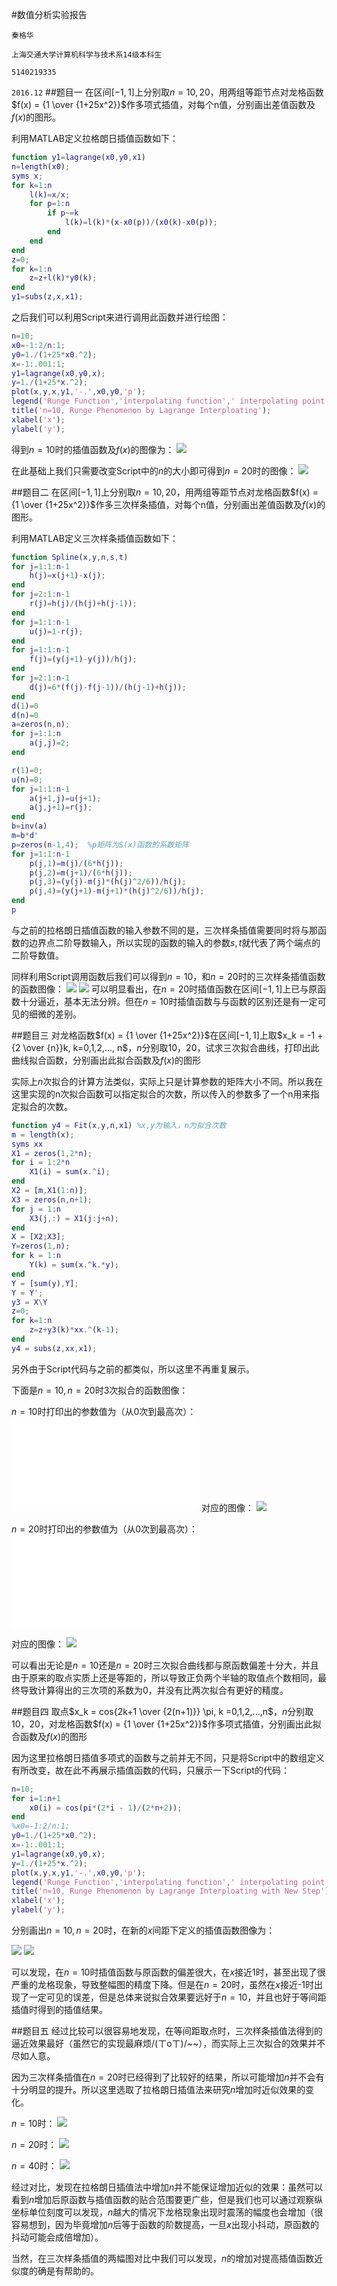 #数值分析实验报告

`秦格华`

`上海交通大学计算机科学与技术系14级本科生` 

`5140219335 `

`2016.12`
##题目一
在区间$[-1,1]$上分别取$n = 10,20$，用两组等距节点对龙格函数$f(x) = {1 \over {1+25x^2}}$作多项式插值，对每个n值，分别画出差值函数及$f(x)$的图形。

利用MATLAB定义拉格朗日插值函数如下：

```matlab
function y1=lagrange(x0,y0,x1)
n=length(x0); 
syms x; 
for k=1:n 
    l(k)=x/x; 
    for p=1:n 
        if p~=k  
            l(k)=l(k)*(x-x0(p))/(x0(k)-x0(p));
        end
    end
end
z=0; 
for k=1:n      
    z=z+l(k)*y0(k); 
end
y1=subs(z,x,x1);
```
之后我们可以利用Script来进行调用此函数并进行绘图：

```matlab
n=10;  
x0=-1:2/n:1;  
y0=1./(1+25*x0.^2); 
x=-1:.001:1;  
y1=lagrange(x0,y0,x); 
y=1./(1+25*x.^2);  
plot(x,y,x,y1,'-.',x0,y0,'p');  
legend('Runge Function','interpolating function',' interpolating point'); 
title('n=10, Runge Phenomenon by Lagrange Interploating'); 
xlabel('x'); 
ylabel('y');
```
得到$n=10$时的插值函数及$f(x)$的图像为：
![](1.jpg)

在此基础上我们只需要改变Script中的$n$的大小即可得到$n=20$时的图像：
![](2.jpg)

##题目二
在区间$[-1,1]$上分别取$n = 10,20$，用两组等距节点对龙格函数$f(x) = {1 \over {1+25x^2}}$作多三次样条插值，对每个n值，分别画出差值函数及$f(x)$的图形。

利用MATLAB定义三次样条插值函数如下：

```matlab
function Spline(x,y,n,s,t)   
for j=1:1:n-1                   
    h(j)=x(j+1)-x(j);  
end
for j=2:1:n-1                          
    r(j)=h(j)/(h(j)+h(j-1));  
end
for j=1:1:n-1                         
    u(j)=1-r(j);  
end
for j=1:1:n-1                          
    f(j)=(y(j+1)-y(j))/h(j);  
end
for j=2:1:n-1                       
    d(j)=6*(f(j)-f(j-1))/(h(j-1)+h(j));  
end
d(1)=0                    
d(n)=0               
a=zeros(n,n);  
for j=1:1:n                      
    a(j,j)=2;  
end

r(1)=0;                    
u(n)=0;  
for j=1:1:n-1                    
    a(j+1,j)=u(j+1);                   
    a(j,j+1)=r(j);  
end
b=inv(a) 
m=b*d'  
p=zeros(n-1,4);  %p矩阵为S(x)函数的系数矩阵 
for j=1:1:n-1     
    p(j,1)=m(j)/(6*h(j));                
    p(j,2)=m(j+1)/(6*h(j));                
    p(j,3)=(y(j)-m(j)*(h(j)^2/6))/h(j);                
    p(j,4)=(y(j+1)-m(j+1)*(h(j)^2/6))/h(j);  
end
p
```
与之前的拉格朗日插值函数的输入参数不同的是，三次样条插值需要同时将与那函数的边界点二阶导数输入，所以实现的函数的输入的参数$s,t$就代表了两个端点的二阶导数值。

同样利用Script调用函数后我们可以得到$n=10$，和$n=20$时的三次样条插值函数的函数图像：
![](4.jpg)
![](3.jpg)
可以明显看出，在$n=20$时插值函数在区间$[-1,1]$上已与原函数十分逼近，基本无法分辨。但在$n=10$时插值函数与与函数的区别还是有一定可见的细微的差别。

##题目三
对龙格函数$f(x) = {1 \over {1+25x^2}}$在区间$[-1,1]$上取$x_k = -1 + {2 \over {n}}k, k=0,1,2,..., n$，$n$分别取10，20，试求三次拟合曲线，打印出此曲线拟合函数，分别画出此拟合函数及$f(x)$的图形

实际上$n$次拟合的计算方法类似，实际上只是计算参数的矩阵大小不同。所以我在这里实现的n次拟合函数可以指定拟合的次数，所以传入的参数多了一个n用来指定拟合的次数。

```matlab
function y4 = Fit(x,y,n,x1) %x,y为输入，n为拟合次数
m = length(x);
syms xx
X1 = zeros(1,2*n);
for i = 1:2*n
    X1(i) = sum(x.^i);
end
X2 = [m,X1(1:n)];
X3 = zeros(n,n+1);
for j = 1:n
    X3(j,:) = X1(j:j+n);
end
X = [X2;X3];
Y=zeros(1,n);
for k = 1:n
    Y(k) = sum(x.^k.*y);
end
Y = [sum(y),Y];
Y = Y';
y3 = X\Y
z=0; 
for k=1:n      
    z=z+y3(k)*xx.^(k-1);
end
y4 = subs(z,xx,x1);
```

另外由于Script代码与之前的都类似，所以这里不再重复展示。

下面是$n = 10, n=20$时3次拟合的函数图像：

$n=10$时打印出的参数值为（从0次到最高次）：
![](9.pdf)
对应的图像：
![](7.jpg)

$n=20$时打印出的参数值为（从0次到最高次）：
![](10.pdf)

对应的图像：
![](8.jpg)

可以看出无论是$n=10$还是$n=20$时三次拟合曲线都与原函数偏差十分大，并且由于原来的取点实质上还是等距的，所以导致正负两个半轴的取值点个数相同，最终导致计算得出的三次项的系数为0，并没有比两次拟合有更好的精度。

##题目四
取点$x_k = cos{2k+1 \over {2(n+1)}} \pi, k =0,1,2,...,n$，$n$分别取10，20，对龙格函数$f(x) = {1 \over {1+25x^2}}$作多项式插值，分别画出此拟合函数及$f(x)$的图形

因为这里拉格朗日插值多项式的函数与之前并无不同，只是将Script中的数组定义有所改变，故在此不再展示插值函数的代码，只展示一下Script的代码：

```matlab
n=10;
for i=1:n+1
    x0(i) = cos(pi*(2*i - 1)/(2*n+2));
end
%x0=-1:2/n:1;  
y0=1./(1+25*x0.^2); 
x=-1:.001:1;  
y1=lagrange(x0,y0,x); 
y=1./(1+25*x.^2);  
plot(x,y,x,y1,'-.',x0,y0,'p');  
legend('Runge Function','interpolating function',' interpolating point'); 
title('n=10, Runge Phenomenon by Lagrange Interploating with New Step'); 
xlabel('x'); 
ylabel('y');
```

分别画出$n=10,n=20$时，在新的$x$间距下定义的插值函数图像为：

![](6.jpg)
![](5.jpg)

可以发现，在$n=10$时插值函数与原函数的偏差很大，在$x$接近1时，甚至出现了很严重的龙格现象，导致整幅图的精度下降。但是在$n=20$时，虽然在$x$接近-1时出现了一定可见的误差，但是总体来说拟合效果要远好于$n=10$，并且也好于等间距插值时得到的插值结果。

##题目五
经过比较可以很容易地发现，在等间距取点时，三次样条插值法得到的逼近效果最好（虽然它的实现最麻烦/(ㄒoㄒ)/~~），而实际上三次拟合的效果并不尽如人意。

因为三次样条插值在$n=20$时已经得到了比较好的结果，所以可能增加$n$并不会有十分明显的提升。所以这里选取了拉格朗日插值法来研究$n$增加时近似效果的变化。

$n=10$时：
![](1.jpg)

$n=20$时：
![](2.jpg)

$n=40$时：
![](11.jpg)

经过对比，发现在拉格朗日插值法中增加$n$并不能保证增加近似的效果：虽然可以看到$n$增加后原函数与插值函数的贴合范围要更广些，但是我们也可以通过观察纵坐标单位刻度可以发现，$n$越大的情况下龙格现象出现时震荡的幅度也会增加（很容易想到，因为毕竟增加$n$后等于函数的阶数提高，一旦$x$出现小抖动，原函数的抖动可能会成倍增加）。

当然，在三次样条插值的两幅图对比中我们可以发现，$n$的增加对提高插值函数近似度的确是有帮助的。

